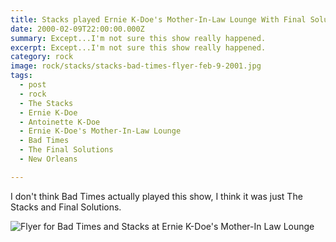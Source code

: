 ```yaml
---
title: Stacks played Ernie K-Doe's Mother-In-Law Lounge With Final Solutions.
date: 2000-02-09T22:00:00.000Z
summary: Except...I'm not sure this show really happened.
excerpt: Except...I'm not sure this show really happened.
category: rock
image: rock/stacks/stacks-bad-times-flyer-feb-9-2001.jpg
tags:
  - post 
  - rock
  - The Stacks
  - Ernie K-Doe
  - Antoinette K-Doe
  - Ernie K-Doe's Mother-In-Law Lounge
  - Bad Times
  - The Final Solutions
  - New Orleans

---
```


I don't think Bad Times actually played this show, I think it was just The Stacks and Final Solutions.

![Flyer for Bad Times and Stacks at Ernie K-Doe's Mother-In Law Lounge](/static/img/rock/stacks/stacks-bad-times-flyer-feb-9-2001.jpg)